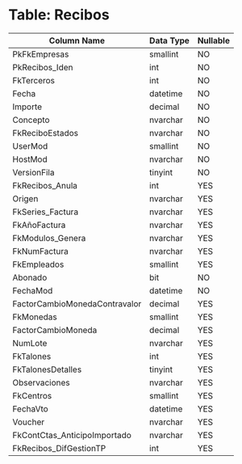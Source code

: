 # Table: Recibos

| Column Name | Data Type | Nullable |
|-------------|-----------|----------|
| PkFkEmpresas | smallint | NO |
| PkRecibos_Iden | int | NO |
| FkTerceros | int | NO |
| Fecha | datetime | NO |
| Importe | decimal | NO |
| Concepto | nvarchar | NO |
| FkReciboEstados | nvarchar | NO |
| UserMod | smallint | NO |
| HostMod | nvarchar | NO |
| VersionFila | tinyint | NO |
| FkRecibos_Anula | int | YES |
| Origen | nvarchar | YES |
| FkSeries_Factura | nvarchar | YES |
| FkAñoFactura | nvarchar | YES |
| FkModulos_Genera | nvarchar | YES |
| FkNumFactura | nvarchar | YES |
| FkEmpleados | smallint | YES |
| Abonado | bit | NO |
| FechaMod | datetime | NO |
| FactorCambioMonedaContravalor | decimal | YES |
| FkMonedas | smallint | YES |
| FactorCambioMoneda | decimal | YES |
| NumLote | nvarchar | YES |
| FkTalones | int | YES |
| FkTalonesDetalles | tinyint | YES |
| Observaciones | nvarchar | YES |
| FkCentros | smallint | YES |
| FechaVto | datetime | YES |
| Voucher | nvarchar | YES |
| FkContCtas_AnticipoImportado | nvarchar | YES |
| FkRecibos_DifGestionTP | int | YES |
